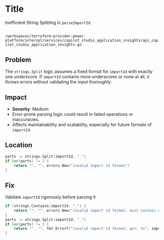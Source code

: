 # Title

Inefficient String Splitting in `parseImportId`

## 

`/workspaces/terraform-provider-power-platform/internal/services/copilot_studio_application_insights/api_copilot_studio_application_insights.go`

## Problem

The `strings.Split` logic assumes a fixed format for `importId` with exactly one underscore. If `importId` contains more underscores or none at all, it throws errors without validating the input thoroughly.

## Impact

- **Severity**: Medium
- Error-prone parsing logic could result in failed operations or inaccuracies.
- Affects maintainability and scalability, especially for future formats of `importId`.

## Location

```go
parts := strings.Split(importId, "_")
if len(parts) != 2 {
    return "", "", errors.New("invalid import id format")
}
```

## Fix

Validate `importId` rigorously before parsing it.

```go
if !strings.Contains(importId, "_") {
    return "", "", errors.New("invalid import id format: must contain exactly one underscore")
}
parts := strings.Split(importId, "_")
if len(parts) != 2 {
    return "", "", fmt.Errorf("invalid import id format; got: %s", importId)
}
```